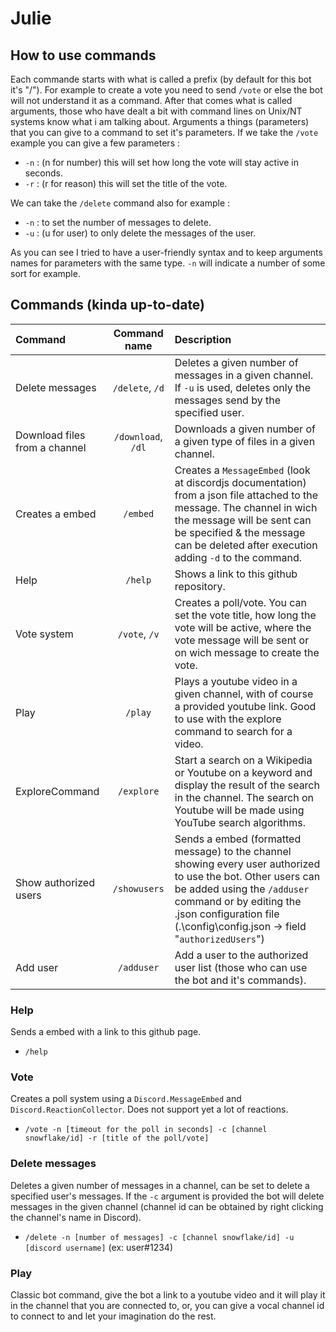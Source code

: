 # Julie
## **How to use commands**
Each commande starts with what is called a prefix (by default for this bot it's "/"). For example to create a vote you need to send `/vote` or else the bot will not understand it as a command. After that comes what is called arguments, those who have dealt a bit with command lines on Unix/NT systems know what i am talking about. Arguments a things (parameters) that you can give to a command to set it's parameters. If we take the `/vote` example you can give a few parameters :
 - `-n` : (n for number) this will set how long the vote will stay active in seconds.
 - `-r` : (r for reason) this will set the title of the vote.

 We can take the `/delete` command also for example :
 - `-n` : to set the number of messages to delete.
 - `-u` : (u for user) to only delete the messages of the user.

 As you can see I tried to have a user-friendly syntax and to keep arguments names for parameters with the same type. `-n` will indicate a number of some sort for example.


## Commands (kinda up-to-date)
|Command      | Command name  | Description |
|:------------|:-------------:|:------------|
| Delete messages  |`/delete`, `/d` | Deletes a given number of messages in a given channel. If `-u` is used, deletes only the messages send by the specified user.|
| Download files from a channel |`/download`, `/dl` | Downloads a given number of a given type of files in a given channel.|
| Creates a embed    | `/embed` | Creates a `MessageEmbed` (look at discordjs documentation) from a json file attached to the message. The channel in wich the message will be sent can be specified & the message can be deleted after execution adding `-d` to the command.|
| Help     | `/help` | Shows a link to this github repository.|
| Vote system     | `/vote`, `/v` | Creates a poll/vote. You can set the vote title, how long the vote will be active, where the vote message will be sent or on wich message to create the vote. |
| Play | `/play` | Plays a youtube video in a given channel, with of course a provided youtube link. Good to use with the explore command to search for a video. |
| ExploreCommand | `/explore` | Start a search on a Wikipedia or Youtube on a keyword and display the result of the search in the channel. The search on Youtube will be made using YouTube search algorithms. |
|Show authorized users | `/showusers` | Sends a embed (formatted message) to the channel showing every user authorized to use the bot. Other users can be added using the `/adduser` command or by editing the .json configuration file (.\\config\\config.json -> field "`authorizedUsers`")|
| Add user | `/adduser` | Add a user to the authorized user list (those who can use the bot and it's commands).|

### Help
Sends a embed with a link to this github page.
- `/help`

### Vote
Creates a poll system using a `Discord.MessageEmbed` and `Discord.ReactionCollector`. Does not support yet a lot of reactions.
- `/vote -n [timeout for the poll in seconds] -c [channel snowflake/id] -r [title of the poll/vote]`

### Delete messages
Deletes a given number of messages in a channel, can be set to delete a specified user's messages. If the `-c` argument is provided the bot will delete messages in the given channel (channel id can be obtained by right clicking the channel's name in Discord).
- `/delete -n [number of messages] -c [channel snowflake/id] -u [discord username]` (ex: user#1234)

### Play
Classic bot command, give the bot a link to a youtube video and it will play it in the channel that you are connected to, or, you can give a vocal channel id to connect to and let your imagination do the rest.
